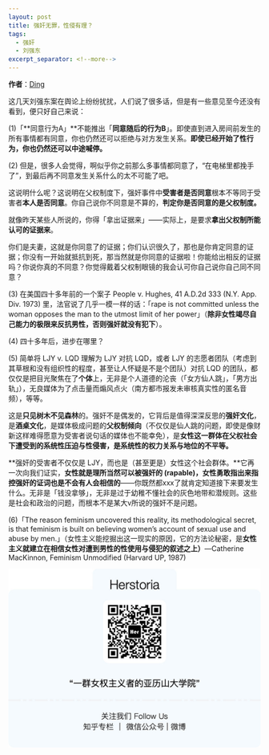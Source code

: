 ```yaml
---
layout: post
title: 强奸无罪，性侵有理？
tags:
  - 强奸
  - 刘强东
excerpt_separator: <!--more-->
---
```


**作者**：[Ding](https://www.dingphil.com/s/zhihu/)

这几天刘强东案在舆论上纷纷扰扰，人们说了很多话，但是有一些意见至今还没有看到，便只好自己来说：

(1)「**同意行为A」**不能推出「**同意随后的行为B**」。即使直到进入房间前发生的所有事情都有同意，你也仍然还可以拒绝与对方发生关系。**即使已经开始了性行为，你也仍然还可以中途喊停。**

<!--more-->

(2) 但是，很多人会觉得，啊似乎你之前那么多事情都同意了，“在电梯里都挽手了”，到最后再不同意发生关系什么的太不可能了吧。

这说明什么呢？这说明在父权制度下，强奸事件中**受害者是否同意**根本不等同于受害者**本人是否同意**。你自己说你不同意是不算的，**判定你是否同意的是父权制度。**

就像昨天某些人所说的，你得「拿出证据来」——实际上，是要求**拿出父权制所能认可的证据来**。

你们是夫妻，这就是你同意了的证据；你们认识很久了，那也是你肯定同意的证据；你没有一开始就抵抗到死，那当然就是你同意的证据啦！你能给出相反的证据吗？你说你真的不同意？你觉得戴着父权制眼镜的我会认可你自己说你自己同不同意？

(3) 在美国四十多年前的一个案子 People v. Hughes, 41 A.D.2d 333 (N.Y. App. Div. 1973) 里，法官说了几乎一模一样的话：「rape is not committed unless the woman opposes the man to the utmost limit of her power」（**除非女性竭尽自己能力的极限来反抗男性，否则强奸就没有犯下**）。

(4) 四十多年后，进步在哪里？

(5) 简单将 LJY v. LQD 理解为 LJY 对抗 LQD，或者 LJY 的志愿者团队（考虑到其草根和没有组织性的程度，甚至让人怀疑是不是个团队）对抗 LQD 的团队，都仅仅是把目光聚焦在了**个体**上，无非是个人道德的沦丧（「女方仙人跳」，「男方出轨」），无良媒体为了点击量而煽风点火（南方都市报发未审核真实性的匿名音频），等等。

这是**只见树木不见森林**的。强奸不是偶发的，它背后是值得深深反思的**强奸文化**，是**酒桌文化**，是媒体极成问题的**父权制倾向**（不仅仅是仙人跳的问题，即使是像财新这样难得愿意为受害者说句话的媒体也不能幸免），是**女性这一群体在父权社会下遭受到的系统性压迫与性侵害，是系统性的权力关系与地位的不平等。**

**强奸的受害者不仅仅是 LJY，而也是（甚至更是）女性这个社会群体。**它再一次向我们证实，**女性就是理所当然可以被强奸的 (rapable)，女性勇敢指出来指控强奸的证词也是不会有人会相信的**——你既然都xxx了就肯定知道接下来要发生什么。无非是「钱没拿够」，无非是过于幼稚不懂社会的灰色地带和潜规则。这些是社会和政治的问题，而根本不是某大v所说的强奸不是问题。

(6)「The reason feminism uncovered this reality, its methodological secret, is that feminism is built on believing women’s account of sexual use and abuse by men.」（女性主义能挖掘出这一现实的原因，它的方法论秘密，是**女性主义就建立在相信女性对遭到男性的性使用与侵犯的叙述之上）**—Catherine MacKinnon, Feminism Unmodified (Harvard UP, 1987)

<img class="img-fluid" src="../images/footer.jpg" alt="img">
